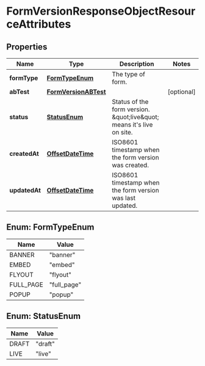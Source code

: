 # FormVersionResponseObjectResourceAttributes

## Properties
Name | Type | Description | Notes
------------ | ------------- | ------------- | -------------
**formType** | [**FormTypeEnum**](#FormTypeEnum) | The type of form. | 
**abTest** | [**FormVersionABTest**](FormVersionABTest.md) |  |  [optional]
**status** | [**StatusEnum**](#StatusEnum) | Status of the form version. \&quot;live\&quot; means it&#x27;s live on site. | 
**createdAt** | [**OffsetDateTime**](OffsetDateTime.md) | ISO8601 timestamp when the form version was created. | 
**updatedAt** | [**OffsetDateTime**](OffsetDateTime.md) | ISO8601 timestamp when the form version was last updated. | 

<a name="FormTypeEnum"></a>
## Enum: FormTypeEnum
Name | Value
---- | -----
BANNER | &quot;banner&quot;
EMBED | &quot;embed&quot;
FLYOUT | &quot;flyout&quot;
FULL_PAGE | &quot;full_page&quot;
POPUP | &quot;popup&quot;

<a name="StatusEnum"></a>
## Enum: StatusEnum
Name | Value
---- | -----
DRAFT | &quot;draft&quot;
LIVE | &quot;live&quot;

